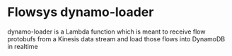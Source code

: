 # Flowsys dynamo-loader

dynamo-loader is a Lambda function which is meant to receive flow protobufs from a Kinesis data stream and load those flows into DynamoDB in realtime
